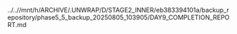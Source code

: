 ../..//mnt/h/ARCHIVE/.UNWRAP/D/STAGE2_INNER/eb383394101a/backup_repository/phase5_5_backup_20250805_103905/DAY9_COMPLETION_REPORT.md